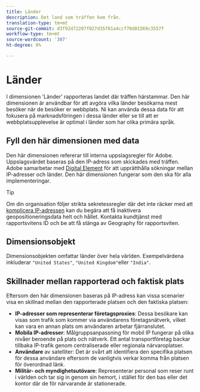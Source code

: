 ```yaml
---
title: Länder
description: Det land som träffen kom från.
translation-type: tm+mt
source-git-commit: d3f92d72207f027d35f81a4ccf70d01569c3557f
workflow-type: tm+mt
source-wordcount: '307'
ht-degree: 0%

---
```



# Länder

I dimensionen &#39;Länder&#39; rapporteras landet där träffen härstammar. Den här dimensionen är användbar för att avgöra vilka länder besökarna mest besöker när de besöker er webbplats. Ni kan använda dessa data för att fokusera på marknadsföringen i dessa länder eller se till att er webbplatsupplevelse är optimal i länder som har olika primära språk.

## Fyll den här dimensionen med data

Den här dimensionen refererar till interna uppslagsregler för Adobe. Uppslagsvärdet baseras på den IP-adress som skickades med träffen. Adobe samarbetar med [Digital Element](https://www.digitalelement.com/) för att upprätthålla sökningar mellan IP-adresser och länder. Den här dimensionen fungerar som den ska för alla implementeringar.

>[!TIP]
>
>Om din organisation följer strikta sekretessregler där det inte räcker med att [komplicera IP-adressen](/help/admin/admin/general-acct-settings-admin.md) kan du begära att få inaktivera geopositioneringsdata helt och hållet. Kontakta kundtjänst med rapportsvitens ID och be att få stänga av Geography för rapportsviten.

## Dimensionsobjekt

Dimensionsobjekten omfattar länder över hela världen. Exempelvärdena inkluderar `"United States"`, `"United Kingdom"`eller `"India"`.

## Skillnader mellan rapporterad och faktisk plats

Eftersom den här dimensionen baseras på IP-adress kan vissa scenarier visa en skillnad mellan den rapporterade platsen och den faktiska platsen:

* **IP-adresser som representerar företagsproxies**: Dessa besökare kan visas som trafik som kommer via användarens företagsnätverk, vilket kan vara en annan plats om användaren arbetar fjärranslutet.
* **Mobila IP-adresser**: Målgruppsanpassning för mobil IP fungerar på olika nivåer beroende på plats och nätverk. Ett antal transportföretag backar tillbaka IP-trafik genom centraliserade eller regionala närvaroplatser.
* **Användare** av satelliter: Det är svårt att identifiera den specifika platsen för dessa användare eftersom de vanligtvis verkar komma från platsen för överordnad länk.
* **Militär- och myndighetsutövare**: Representerar personal som reser runt i världen och tar sig in genom sin hemort, i stället för den bas eller det kontor där de för närvarande är stationerade.
